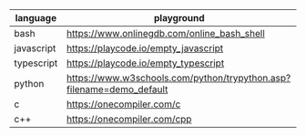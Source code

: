 | language   | playground                                                           |
| ---------- | -------------------------------------------------------------------- |
| bash       | https://www.onlinegdb.com/online_bash_shell                          |
| javascript | https://playcode.io/empty_javascript                                 |
| typescript | https://playcode.io/empty_typescript                                 |
| python     | https://www.w3schools.com/python/trypython.asp?filename=demo_default |
| c          | https://onecompiler.com/c                                            |
| c++        | https://onecompiler.com/cpp                                          |
